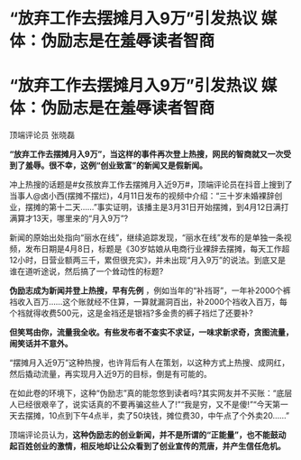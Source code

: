 # “放弃工作去摆摊月入9万”引发热议 媒体：伪励志是在羞辱读者智商

# “放弃工作去摆摊月入9万”引发热议 媒体：伪励志是在羞辱读者智商

顶端评论员 张晓磊

**“放弃工作去摆摊月入9万”，当这样的事件再次登上热搜，网民的智商就又一次受到了羞辱。很不幸，这例“创业致富”的新闻又是假新闻。**

冲上热搜的话题是#女孩放弃工作去摆摊月入近9万#，顶端评论员在抖音上搜到了当事人@卤小西(摆摊不摆烂)，4月11日发布的视频中介绍：“三十岁未婚裸辞创业，摆摊的第十二天……”事实证明，该播主是3月31日开始摆摊，到4月12日满打满算才13天，哪里来的“月入9万”?

新闻的原始出处指向“丽水在线”，继续追踪发现，“丽水在线”发布的是单独一条视频，发布日期是4月8日，标题是《30岁姑娘从电商行业裸辞去摆摊，每天工作超12小时，日营业额两三千，累但很充实》，并未出现“月入9万”的说法。到底又是谁在道听途说，然后搞了一个耸动性的标题?

**伪励志成为新闻并登上热搜，早有先例**
，例如当年的“补裆哥”，一年补2000个裤裆收入百万……这个账就经不住算，一算就漏洞百出，补2000个裆收入百万，每个裆就得收费500元，这是金裆还是银裆?多金贵的裤子裆烂了还要补?

**但笑骂由你，流量我全收。有些发布者不查实不求证，一味求新求奇，贪图流量，闹笑话并不意外。**

“摆摊月入近9万”这种热搜，也许背后有人在策划，以这种方式上热搜、成网红，然后撬动流量，再实现月入近9万的目标，倒是有可能的。

在如此卷的环境下，这种“伪励志”真的能忽悠到读者吗?其实网友并不买账：“底层人已经很艰辛了，说实话真的不要再骗这些人了!”“我是穷，又不是傻!”“今天第一天去摆摊，10点到下午4点半，卖了50块钱，摊位费30，中午点了个外卖20……”

顶端评论员认为，**这种伪励志的创业新闻，并不是所谓的“正能量”，也不能鼓动起百姓创业的激情，相反地却让公众看到了创业宣传的荒唐，并产生信任危机。**

